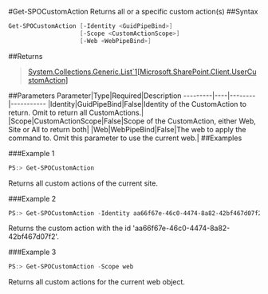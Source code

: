 #Get-SPOCustomAction
Returns all or a specific custom action(s)
##Syntax
```powershell
Get-SPOCustomAction [-Identity <GuidPipeBind>]
                    [-Scope <CustomActionScope>]
                    [-Web <WebPipeBind>]
```


##Returns
>[System.Collections.Generic.List`1[Microsoft.SharePoint.Client.UserCustomAction]](https://msdn.microsoft.com/en-us/library/microsoft.sharepoint.client.usercustomaction.aspx)

##Parameters
Parameter|Type|Required|Description
---------|----|--------|-----------
|Identity|GuidPipeBind|False|Identity of the CustomAction to return. Omit to return all CustomActions.|
|Scope|CustomActionScope|False|Scope of the CustomAction, either Web, Site or All to return both|
|Web|WebPipeBind|False|The web to apply the command to. Omit this parameter to use the current web.|
##Examples

###Example 1
```powershell
PS:> Get-SPOCustomAction
```
Returns all custom actions of the current site.

###Example 2
```powershell
PS:> Get-SPOCustomAction -Identity aa66f67e-46c0-4474-8a82-42bf467d07f2
```
Returns the custom action with the id 'aa66f67e-46c0-4474-8a82-42bf467d07f2'.

###Example 3
```powershell
PS:> Get-SPOCustomAction -Scope web
```
Returns all custom actions for the current web object.
